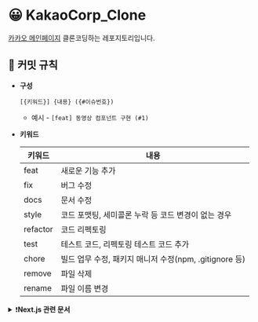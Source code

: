 # 😀 KakaoCorp_Clone

[카카오 메인페이지](https://www.kakaocorp.com/page/) 클론코딩하는 레포지토리입니다.

## 🎯 커밋 규칙

- <b>구성</b>
  ```
  [{키워드}] {내용} ({#이슈번호})
  ```
  - 예시 - `[feat] 동영상 컴포넌트 구현 (#1)`
- <b>키워드</b>

  | 키워드   | 내용                                                   |
  | -------- | ------------------------------------------------------ |
  | feat     | 새로운 기능 추가                                       |
  | fix      | 버그 수정                                              |
  | docs     | 문서 수정                                              |
  | style    | 코드 포맷팅, 세미콜론 누락 등 코드 변경이 없는 경우    |
  | refactor | 코드 리펙토링                                          |
  | test     | 테스트 코드, 리펙토링 테스트 코드 추가                 |
  | chore    | 빌드 업무 수정, 패키지 매니저 수정(npm, .gitignore 등) |
  | remove   | 파일 삭제                                              |
  | rename   | 파일 이름 변경                                         |

<details>
<summary>❗<b>Next.js 관련 문서</b></summary>

This is a [Next.js](https://nextjs.org) project bootstrapped with [`create-next-app`](https://nextjs.org/docs/app/api-reference/cli/create-next-app).

## Getting Started

First, run the development server:

```bash
npm run dev
# or
yarn dev
# or
pnpm dev
# or
bun dev
```

Open [http://localhost:3000](http://localhost:3000) with your browser to see the result.

You can start editing the page by modifying `app/page.tsx`. The page auto-updates as you edit the file.

This project uses [`next/font`](https://nextjs.org/docs/app/building-your-application/optimizing/fonts) to automatically optimize and load [Geist](https://vercel.com/font), a new font family for Vercel.

## Learn More

To learn more about Next.js, take a look at the following resources:

- [Next.js Documentation](https://nextjs.org/docs) - learn about Next.js features and API.
- [Learn Next.js](https://nextjs.org/learn) - an interactive Next.js tutorial.

You can check out [the Next.js GitHub repository](https://github.com/vercel/next.js) - your feedback and contributions are welcome!

## Deploy on Vercel

The easiest way to deploy your Next.js app is to use the [Vercel Platform](https://vercel.com/new?utm_medium=default-template&filter=next.js&utm_source=create-next-app&utm_campaign=create-next-app-readme) from the creators of Next.js.

Check out our [Next.js deployment documentation](https://nextjs.org/docs/app/building-your-application/deploying) for more details.

</details>
